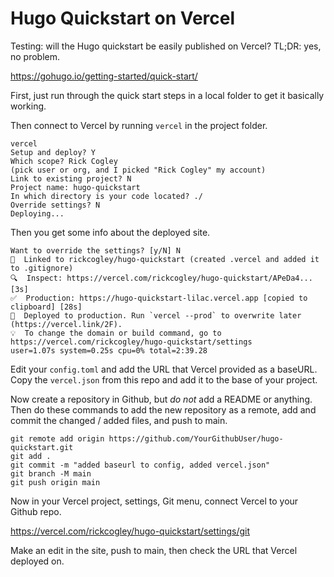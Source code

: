 # Hugo Quickstart on Vercel

Testing: will the Hugo quickstart be easily published on Vercel? TL;DR: yes, no problem.

https://gohugo.io/getting-started/quick-start/

First, just run through the quick start steps in a local folder to get it basically working. 

Then connect to Vercel by running `vercel` in the project folder. 

```
vercel
Setup and deploy? Y
Which scope? Rick Cogley
(pick user or org, and I picked "Rick Cogley" my account)
Link to existing project? N
Project name: hugo-quickstart
In which directory is your code located? ./
Override settings? N
Deploying...
```

Then you get some info about the deployed site. 

```
Want to override the settings? [y/N] N
🔗  Linked to rickcogley/hugo-quickstart (created .vercel and added it to .gitignore)
🔍  Inspect: https://vercel.com/rickcogley/hugo-quickstart/APeDa4... [3s]
✅  Production: https://hugo-quickstart-lilac.vercel.app [copied to clipboard] [28s]
📝  Deployed to production. Run `vercel --prod` to overwrite later (https://vercel.link/2F).
💡  To change the domain or build command, go to https://vercel.com/rickcogley/hugo-quickstart/settings
user=1.07s system=0.25s cpu=0% total=2:39.28
```

Edit your `config.toml` and add the URL that Vercel provided as a baseURL. Copy the `vercel.json` from this repo and add it to the base of your project. 

Now create a repository in Github, but _do not_ add a README or anything. Then do these commands to add the new repository as a remote, add and commit the changed / added files, and push to main. 

```
git remote add origin https://github.com/YourGithubUser/hugo-quickstart.git
git add .
git commit -m "added baseurl to config, added vercel.json"
git branch -M main
git push origin main
```

Now in your Vercel project, settings, Git menu, connect Vercel to your Github repo. 

https://vercel.com/rickcogley/hugo-quickstart/settings/git

Make an edit in the site, push to main, then check the URL that Vercel deployed on. 